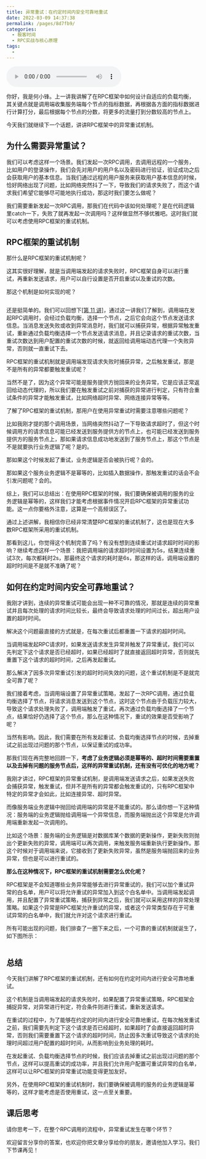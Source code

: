 ```yaml
---
title: 异常重试：在约定时间内安全可靠地重试
date: 2022-03-09 14:37:38
permalink: /pages/8d7fb9/
categories:
  - 极客时间
  - RPC实战与核心原理
tags:
  - 
---
```

<audio title="12.异常重试：在约定时间内安全可靠地重试" src="https://static001.geekbang.org/resource/audio/9d/b6/9dd4e93b049776b18c49086bc00f45b6.mp3" controls="controls"></audio> 
<p>你好，我是何小锋。上一讲我讲解了在RPC框架中如何设计自适应的负载均衡，其关键点就是调用端收集服务端每个节点的指标数据，再根据各方面的指标数据进行计算打分，最后根据每个节点的分数，将更多的流量打到分数较高的节点上。</p><p>今天我们就继续下一个话题，讲讲RPC框架中的异常重试机制。</p><h2>为什么需要异常重试？</h2><p>我们可以考虑这样一个场景。我们发起一次RPC调用，去调用远程的一个服务，比如用户的登录操作，我们会先对用户的用户名以及密码进行验证，验证成功之后会获取用户的基本信息。当我们通过远程的用户服务来获取用户基本信息的时候，恰好网络出现了问题，比如网络突然抖了一下，导致我们的请求失败了，而这个请求我们希望它能够尽可能地执行成功，那这时我们要怎么做呢？</p><p>我们需要重新发起一次RPC调用，那我们在代码中该如何处理呢？是在代码逻辑里catch一下，失败了就再发起一次调用吗？这样做显然不够优雅吧。这时我们就可以考虑使用RPC框架的重试机制。</p><h2>RPC框架的重试机制</h2><p>那什么是RPC框架的重试机制呢？</p><p>这其实很好理解，就是当调用端发起的请求失败时，RPC框架自身可以进行重试，再重新发送请求，用户可以自行设置是否开启重试以及重试的次数。</p><!-- [[[read_end]]] --><p>那这个机制是如何实现的呢？</p><p><img src="https://static001.geekbang.org/resource/image/32/81/32441dc643e64a022acfcbe0b4c77e81.jpg" alt="" title="RPC异常重试"></p><p>还是挺简单的。我们可以回想下<a href="https://time.geekbang.org/column/article/210893">[第 11 讲]</a>，通过这一讲我们了解到，调用端在发起RPC调用时，会经过负载均衡，选择一个节点，之后它会向这个节点发送请求信息。当消息发送失败或收到异常消息时，我们就可以捕获异常，根据异常触发重试，重新通过负载均衡选择一个节点发送请求消息，并且记录请求的重试次数，当重试次数达到用户配置的重试次数的时候，就返回给调用端动态代理一个失败异常，否则就一直重试下去。</p><p>RPC框架的重试机制就是调用端发现请求失败时捕获异常，之后触发重试，那是不是所有的异常都要触发重试呢？</p><p>当然不是了，因为这个异常可能是服务提供方抛回来的业务异常，它是应该正常返回给动态代理的，所以我们要在触发重试之前对捕获的异常进行判定，只有符合重试条件的异常才能触发重试，比如网络超时异常、网络连接异常等等。</p><p>了解了RPC框架的重试机制，那用户在使用异常重试时需要注意哪些问题呢？</p><p>比如我刚才提的那个调用场景，当网络突然抖动了一下导致请求超时了，但这个时候调用方的请求信息可能已经发送到服务提供方的节点上，也可能已经发送到服务提供方的服务节点上，那如果请求信息成功地发送到了服务节点上，那这个节点是不是就要执行业务逻辑了呢？是的。</p><p>那如果这个时候发起了重试，业务逻辑是否会被执行呢？会的。</p><p>那如果这个服务业务逻辑不是幂等的，比如插入数据操作，那触发重试的话会不会引发问题呢？会的。</p><p>综上，我们可以总结出：在使用RPC框架的时候，我们要确保被调用的服务的业务逻辑是幂等的，这样我们才能考虑根据事件情况开启RPC框架的异常重试功能。这一点你要格外注意，这算是一个高频误区了。</p><p>通过上述讲解，我相信你已经非常清楚RPC框架的重试机制了，这也是现在大多数RPC框架所采用的重试机制。</p><p>那看到这儿，你觉得这个机制完善了吗？有没有想到连续重试对请求超时时间的影响？继续考虑这样一个场景：我把调用端的请求超时时间设置为5s，结果连续重试3次，每次都耗时2s，那最终这个请求的耗时是6s，那这样的话，调用端设置的超时时间是不是就不准确了呢？</p><h2>如何在约定时间内安全可靠地重试？</h2><p>我刚才讲到，连续的异常重试可能会出现一种不可靠的情况，那就是连续的异常重试并且每次处理的请求时间比较长，最终会导致请求处理的时间过长，超出用户设置的超时时间。</p><p>解决这个问题最直接的方式就是，在每次重试后都重置一下请求的超时时间。</p><p>当调用端发起RPC请求时，如果发送请求发生异常并触发了异常重试，我们可以先判定下这个请求是否已经超时，如果已经超时了就直接返回超时异常，否则就先重置下这个请求的超时时间，之后再发起重试。</p><p>那么解决了因多次异常重试引发的超时时间失效的问题，这个重试机制是不是就完全可靠了呢？</p><p>我们接着考虑，当调用端设置了异常重试策略，发起了一次RPC调用，通过负载均衡选择了节点，将请求消息发送到这个节点，这时这个节点由于负载压力较大，导致这个请求处理失败了，调用端触发了重试，再次通过负载均衡选择了一个节点，结果恰好仍选择了这个节点，那么在这种情况下，重试的效果是否受影响了呢？</p><p>当然有影响。因此，我们需要在所有发起重试、负载均衡选择节点的时候，去掉重试之前出现过问题的那个节点，以保证重试的成功率。</p><p>那我们现在再完整地回顾一下，<strong>考虑了业务逻辑必须是幂等的、超时时间需要重置以及去掉有问题的服务节点后，这样的异常重试机制，还有没有可优化的地方呢？</strong></p><p>我刚才讲过，RPC框架的异常重试机制，是调用端发送请求之后，如果发送失败会捕获异常，触发重试，但并不是所有的异常都会触发重试的，只有RPC框架中特定的异常才会如此，比如连接异常、超时异常。</p><p>而像服务端业务逻辑中抛回给调用端的异常是不能重试的。那么请你想一下这种情况：服务端的业务逻辑抛给调用端一个异常信息，而服务端抛出这个异常是允许调用端重新发起一次调用的。</p><p>比如这个场景：服务端的业务逻辑是对数据库某个数据的更新操作，更新失败则抛出个更新失败的异常，调用端可以再次调用，来触发服务端重新执行更新操作。那这个时候对于调用端来说，它接收到了更新失败异常，虽然是服务端抛回来的业务异常，但也是可以进行重试的。</p><p><strong>那么在这种情况下，RPC框架的重试机制需要怎么优化呢？</strong></p><p>RPC框架是不会知道哪些业务异常能够去进行异常重试的，我们可以加个重试异常的白名单，用户可以将允许重试的异常加入到这个白名单中。当调用端发起调用，并且配置了异常重试策略，捕获到异常之后，我们就可以采用这样的异常处理策略。如果这个异常是RPC框架允许重试的异常，或者这个异常类型存在于可重试异常的白名单中，我们就允许对这个请求进行重试。</p><p>所有可能出现的问题，我们排查了一圈下来之后，一个可靠的重试机制就诞生了，如下图所示：</p><p><img src="https://static001.geekbang.org/resource/image/5e/81/5e5706e6fc02ef0caaee565ea358f281.jpg" alt="" title="可靠的异常重试机制"></p><h2>总结</h2><p>今天我们讲解了RPC框架的重试机制，还有如何在约定时间内进行安全可靠地重试。</p><p>这个机制是当调用端发起的请求失败时，如果配置了异常重试策略，RPC框架会捕捉异常，对异常进行判定，符合条件则进行重试，重新发送请求。</p><p>在重试的过程中，为了能够在约定的时间内进行安全可靠地重试，在每次触发重试之前，我们需要先判定下这个请求是否已经超时，如果超时了会直接返回超时异常，否则我们需要重置下这个请求的超时时间，防止因多次重试导致这个请求的处理时间超过用户配置的超时时间，从而影响到业务处理的耗时。</p><p>在发起重试、负载均衡选择节点的时候，我们应该去掉重试之前出现过问题的那个节点，这样可以提高重试的成功率，并且我们允许用户配置可重试异常的白名单，这样可以让RPC框架的异常重试功能变得更加友好。</p><p>另外，在使用RPC框架的重试机制时，我们要确保被调用的服务的业务逻辑是幂等的，这样才能考虑是否使用重试，这一点至关重要。</p><h2>课后思考</h2><p>请你思考一下，在整个RPC调用的流程中，异常重试发生在哪个环节？</p><p>欢迎留言分享你的答案，也欢迎你把文章分享给你的朋友，邀请他加入学习。我们下节课再见！</p>